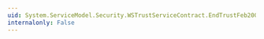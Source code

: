 ```yaml
---
uid: System.ServiceModel.Security.WSTrustServiceContract.EndTrustFeb2005IssueResponse(System.IAsyncResult)
internalonly: False
---
```

